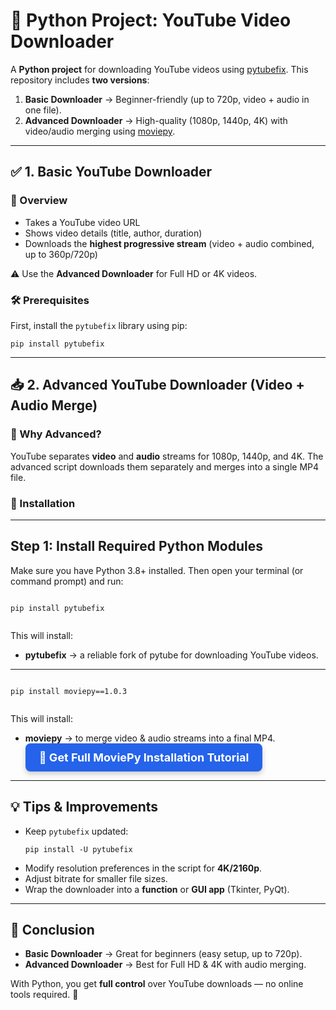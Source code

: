 <h1>🎯 Python Project: YouTube Video Downloader</h1>

<p>
A <strong>Python project</strong> for downloading YouTube videos using 
<a href="https://pypi.org/project/pytubefix/">pytubefix</a>.  
This repository includes <strong>two versions</strong>:
</p>

<ol>
  <li><strong>Basic Downloader</strong> → Beginner-friendly (up to 720p, video + audio in one file).</li>
  <li><strong>Advanced Downloader</strong> → High-quality (1080p, 1440p, 4K) with video/audio merging using 
    <a href="https://pypi.org/project/moviepy/">moviepy</a>.
  </li>
</ol>

<hr />

<h2>✅ 1. Basic YouTube Downloader</h2>

<h3>📌 Overview</h3>
<ul>
  <li>Takes a YouTube video URL</li>
  <li>Shows video details (title, author, duration)</li>
  <li>Downloads the <strong>highest progressive stream</strong> (video + audio combined, up to 360p/720p)</li>
</ul>
<p>⚠️ Use the <strong>Advanced Downloader</strong> for Full HD or 4K videos.</p>


<h3>🛠️ Prerequisites</h3>
<p>First, install the <code>pytubefix</code> library using pip:</p>
<pre><code class="language-bash">pip install pytubefix</code></pre>


<hr />

<h2>📥 2. Advanced YouTube Downloader (Video + Audio Merge)</h2>

<h3>📌 Why Advanced?</h3>
<p>
YouTube separates <strong>video</strong> and <strong>audio</strong> streams for 1080p, 1440p, and 4K.  
The advanced script downloads them separately and merges into a single MP4 file.
</p>

<h3>🔧 Installation</h3>

<hr />



 <h2><i class="fa-brands fa-python"></i> Step 1: Install Required Python Modules</h2>
  <p>Make sure you have Python 3.8+ installed. Then open your terminal (or command prompt) and run:</p>
  <pre><code class="language-bash">
pip install pytubefix 
  </code></pre>
  <p>This will install:</p>
  <ul>
    <li><strong>pytubefix</strong> → a reliable fork of pytube for downloading YouTube videos.</li>
  </ul>
  <hr>
  
  <pre><code class="language-bash">
pip install moviepy==1.0.3
  </code></pre>
  <p>This will install:</p>
  <ul>
    <li><strong>moviepy</strong> → to merge video & audio streams into a final MP4.</li>
    <a href="https://onlypython01.blogspot.com/2025/08/moviepy-installation-in-python.html" target="_blank" 
     style="background:#2563eb; color:#fff; padding:12px 22px; border-radius:8px; 
            text-decoration:none; font-size:18px; font-weight:bold; 
            display:inline-block; box-shadow:0 4px 8px rgba(0,0,0,0.2);">
    📘 Get Full MoviePy Installation Tutorial
  </a>
  </ul>
<hr>



<h2>💡 Tips & Improvements</h2>
<ul>
  <li>Keep <code>pytubefix</code> updated:
    <pre><code class="language-bash">pip install -U pytubefix</code></pre>
  </li>
  <li>Modify resolution preferences in the script for <strong>4K/2160p</strong>.</li>
  <li>Adjust bitrate for smaller file sizes.</li>
  <li>Wrap the downloader into a <strong>function</strong> or <strong>GUI app</strong> (Tkinter, PyQt).</li>
</ul>
<hr />

  


<h2>🚀 Conclusion</h2>
<ul>
  <li><strong>Basic Downloader</strong> → Great for beginners (easy setup, up to 720p).</li>
  <li><strong>Advanced Downloader</strong> → Best for Full HD & 4K with audio merging.</li>
</ul>

<p>
With Python, you get <strong>full control</strong> over YouTube downloads — no online tools required. 🎉
</p>
